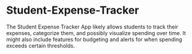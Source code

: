 # Student-Expense-Tracker
The Student Expense Tracker App likely allows students to track their expenses, categorize them, and possibly visualize spending over time. It might also include features for budgeting and alerts for when spending exceeds certain thresholds.
